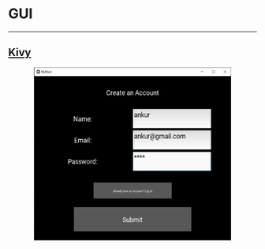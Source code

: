 # GUI

---

## [Kivy](https://github.com/ankur715/GUI/tree/master/Kivy)  
<p align="center"><img width="400" height="350" src="https://github.com/ankur715/GUI/blob/master/Kivy/imgs/ankur%20create.JPG"</p>

